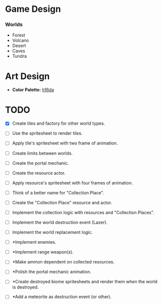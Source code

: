 # Game Design

### Worlds

- Forest
- Volcano
- Desert
- Caves
- Tundra

# Art Design

- **Color Palette:** [h16da](https://lospec.com/palette-list/h16da)

# TODO

- [x] Create tiles and factory for other world types.
- [ ] Use the spritesheet to render tiles.
- [ ] Apply tile's spritesheet with two frame of animation.

- [ ] Create limits between worlds.
- [ ] Create the portal mechanic.

- [ ] Create the resource actor.
- [ ] Apply resource's spritesheet with four frames of animation.
- [ ] Think of a better name for "Collection Place".
- [ ] Create the "Collection Place" resource and actor.
- [ ] Implement the collection logic with resources and "Collection Places".

- [ ] Implement the world destruction event (Lazer).
- [ ] Implement the world replacement logic.

- [ ] \*Implement enemies.
- [ ] \*Implement range weapon(s).
- [ ] \*Make ammon dependent on collected resources.

- [ ] \*Polish the portal mechanic animation.

- [ ] \*Create destroyed biome spritesheets and render them when the world is destroyed.

- [ ] \*Add a meteorite as destruction event (or other).
